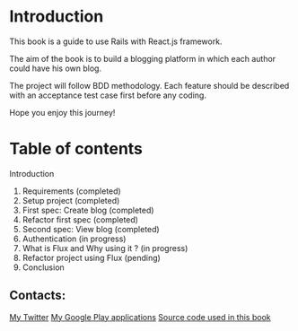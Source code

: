 # Introduction

This book is a guide to use Rails with React.js framework.

The aim of the book is to build a blogging platform in which each author could have his own blog.

The project will follow BDD methodology. Each feature should be described with an acceptance test case first before any coding.

Hope you enjoy this journey!

# Table of contents

Introduction
1. Requirements (completed)
2. Setup project (completed)
3. First spec: Create blog (completed)
4. Refactor first spec (completed)
5. Second spec: View blog (completed)
6. Authentication (in progress)
7. What is Flux and Why using it ? (in progress)
8. Refactor project using Flux (pending)
9. Conclusion

## Contacts:
[My Twitter](https://twitter.com/revskill)
[My Google Play applications](https://play.google.com/store/apps/developer?id=FPMI)
[Source code used in this book](https://github.com/checkraiser/reactjs-rails-code)
